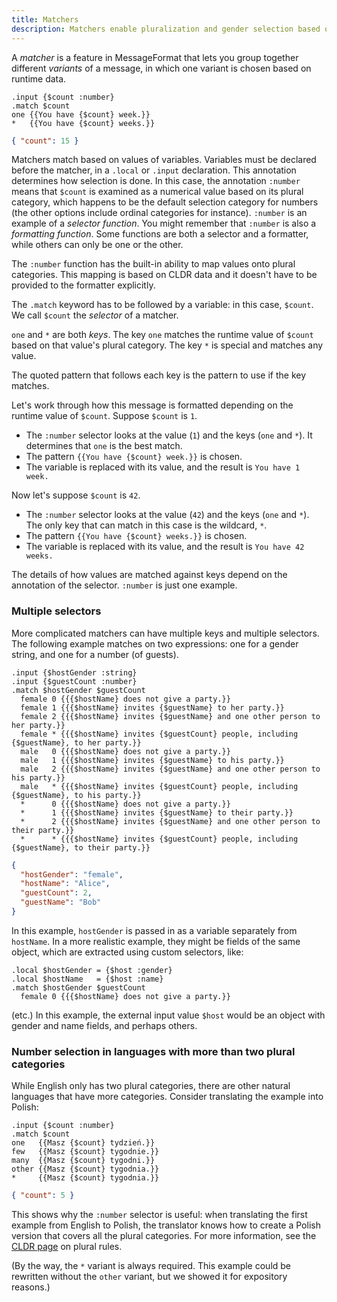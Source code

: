```yaml
---
title: Matchers
description: Matchers enable pluralization and gender selection based on message values.
---
```


A _matcher_ is a feature in MessageFormat that lets you group together different
_variants_ of a message, in which one variant is chosen based on runtime data.

<mf2-interactive>

```mf2
.input {$count :number}
.match $count
one {{You have {$count} week.}}
*   {{You have {$count} weeks.}}
```

```json
{ "count": 15 }
```

</mf2-interactive>

Matchers match based on values of variables. Variables must be declared before
the matcher, in a `.local` or `.input` declaration. This annotation determines
how selection is done. In this case, the annotation `:number` means that
`$count` is examined as a numerical value based on its plural category, which
happens to be the default selection category for numbers (the other options
include ordinal categories for instance). `:number` is an example of a _selector
function_. You might remember that `:number` is also a _formatting function_.
Some functions are both a selector and a formatter, while others can only be one
or the other.

The `:number` function has the built-in ability to map values onto plural
categories. This mapping is based on CLDR data and it doesn't have to be
provided to the formatter explicitly.

The `.match` keyword has to be followed by a variable: in this case, `$count`.
We call `$count` the _selector_ of a matcher.

`one` and `*` are both _keys_. The key `one` matches the runtime value of
`$count` based on that value's plural category. The key `*` is special and
matches any value.

The quoted pattern that follows each key is the pattern to use if the key
matches.

Let's work through how this message is formatted depending on the runtime value
of `$count`. Suppose `$count` is `1`.

- The `:number` selector looks at the value (`1`) and the keys (`one` and `*`).
  It determines that `one` is the best match.
- The pattern `{{You have {$count} week.}}` is chosen.
- The variable is replaced with its value, and the result is `You have 1 week.`

Now let's suppose `$count` is `42`.

- The `:number` selector looks at the value (`42`) and the keys (`one` and `*`).
  The only key that can match in this case is the wildcard, `*`.
- The pattern `{{You have {$count} weeks.}}` is chosen.
- The variable is replaced with its value, and the result is
  `You have 42 weeks.`

The details of how values are matched against keys depend on the annotation of
the selector. `:number` is just one example.

### Multiple selectors

More complicated matchers can have multiple keys and multiple selectors. The
following example matches on two expressions: one for a gender string, and one
for a number (of guests).

<mf2-interactive>

```mf2
.input {$hostGender :string}
.input {$guestCount :number}
.match $hostGender $guestCount
  female 0 {{{$hostName} does not give a party.}}
  female 1 {{{$hostName} invites {$guestName} to her party.}}
  female 2 {{{$hostName} invites {$guestName} and one other person to her party.}}
  female * {{{$hostName} invites {$guestCount} people, including {$guestName}, to her party.}}
  male   0 {{{$hostName} does not give a party.}}
  male   1 {{{$hostName} invites {$guestName} to his party.}}
  male   2 {{{$hostName} invites {$guestName} and one other person to his party.}}
  male   * {{{$hostName} invites {$guestCount} people, including {$guestName}, to his party.}}
  *      0 {{{$hostName} does not give a party.}}
  *      1 {{{$hostName} invites {$guestName} to their party.}}
  *      2 {{{$hostName} invites {$guestName} and one other person to their party.}}
  *      * {{{$hostName} invites {$guestCount} people, including {$guestName}, to their party.}}
```

```json
{
  "hostGender": "female",
  "hostName": "Alice",
  "guestCount": 2,
  "guestName": "Bob"
}
```

</mf2-interactive>

In this example, `hostGender` is passed in as a variable separately from
`hostName`. In a more realistic example, they might be fields of the same
object, which are extracted using custom selectors, like:

```mf2
.local $hostGender = {$host :gender}
.local $hostName   = {$host :name}
.match $hostGender $guestCount
  female 0 {{{$hostName} does not give a party.}}
```

(etc.) In this example, the external input value `$host` would be an object with
gender and name fields, and perhaps others.

### Number selection in languages with more than two plural categories

While English only has two plural categories, there are other natural languages
that have more categories. Consider translating the example into Polish:

<mf2-interactive>

```mf2
.input {$count :number}
.match $count
one   {{Masz {$count} tydzień.}}
few   {{Masz {$count} tygodnie.}}
many  {{Masz {$count} tygodni.}}
other {{Masz {$count} tygodnia.}}
*     {{Masz {$count} tygodnia.}}
```

```json
{ "count": 5 }
```

</mf2-interactive>

This shows why the `:number` selector is useful: when translating the first
example from English to Polish, the translator knows how to create a Polish
version that covers all the plural categories. For more information, see the
[CLDR page](https://cldr.unicode.org/index/cldr-spec/plural-rules) on plural
rules.

(By the way, the `*` variant is always required. This example could be rewritten
without the `other` variant, but we showed it for expository reasons.)
